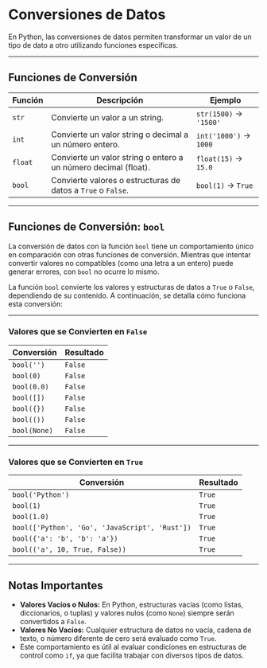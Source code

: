 # Conversiones de Datos

En Python, las conversiones de datos permiten transformar un valor de un tipo de dato a otro utilizando funciones específicas.

---

## Funciones de Conversión

| **Función** | **Descripción**                                                 | **Ejemplo**            |
| ----------- | --------------------------------------------------------------- | ---------------------- |
| `str`       | Convierte un valor a un string.                                 | `str(1500)` → `'1500'` |
| `int`       | Convierte un valor string o decimal a un número entero.         | `int('1000')` → `1000` |
| `float`     | Convierte un valor string o entero a un número decimal (float). | `float(15)` → `15.0`   |
| `bool`      | Convierte valores o estructuras de datos a `True` o `False`.    | `bool(1)` → `True`     |

---

## Funciones de Conversión: `bool`

La conversión de datos con la función `bool` tiene un comportamiento único en comparación con otras funciones de conversión. Mientras que intentar convertir valores no compatibles (como una letra a un entero) puede generar errores, con `bool` no ocurre lo mismo.

La función `bool` convierte los valores y estructuras de datos a `True` o `False`, dependiendo de su contenido. A continuación, se detalla cómo funciona esta conversión:

---

### Valores que se Convierten en `False`

| **Conversión** | **Resultado** |
| -------------- | ------------- |
| `bool('')`     | `False`       |
| `bool(0)`      | `False`       |
| `bool(0.0)`    | `False`       |
| `bool([])`     | `False`       |
| `bool({})`     | `False`       |
| `bool(())`     | `False`       |
| `bool(None)`   | `False`       |

---

### Valores que se Convierten en `True`

| **Conversión**                                 | **Resultado** |
| ---------------------------------------------- | ------------- |
| `bool('Python')`                               | `True`        |
| `bool(1)`                                      | `True`        |
| `bool(1.0)`                                    | `True`        |
| `bool(['Python', 'Go', 'JavaScript', 'Rust'])` | `True`        |
| `bool({'a': 'b', 'b': 'a'})`                   | `True`        |
| `bool(('a', 10, True, False))`                 | `True`        |

---

## Notas Importantes

- **Valores Vacíos o Nulos:** En Python, estructuras vacías (como listas, diccionarios, o tuplas) y valores nulos (como `None`) siempre serán convertidos a `False`.
- **Valores No Vacíos:** Cualquier estructura de datos no vacía, cadena de texto, o número diferente de cero será evaluado como `True`.
- Este comportamiento es útil al evaluar condiciones en estructuras de control como `if`, ya que facilita trabajar con diversos tipos de datos.
